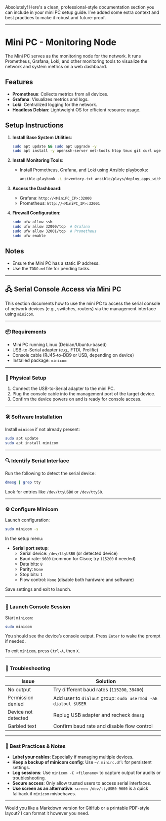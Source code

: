 Absolutely! Here's a clean, professional-style documentation section you can include in your mini PC setup guide. I’ve added some extra context and best practices to make it robust and future-proof.

---

# Mini PC - Monitoring Node

The Mini PC serves as the monitoring node for the network. It runs Prometheus, Grafana, Loki, and other monitoring tools to visualize the network and system metrics on a web dashboard.

## Features
- **Prometheus**: Collects metrics from all devices.
- **Grafana**: Visualizes metrics and logs.
- **Loki**: Centralized logging for the network.
- **Headless Debian**: Lightweight OS for efficient resource usage.

## Setup Instructions
1. **Install Base System Utilities**:
   ```bash
   sudo apt update && sudo apt upgrade -y
   sudo apt install -y openssh-server net-tools htop tmux git curl wget ufw fail2ban
   ```

2. **Install Monitoring Tools**:
   - Install Prometheus, Grafana, and Loki using Ansible playbooks:
     ```bash
     ansible-playbook -i inventory.txt ansible/plays/deploy_apps_with_helm.yaml
     ```

3. **Access the Dashboard**:
   - Grafana: `http://<MiniPC_IP>:32000`
   - Prometheus: `http://<MiniPC_IP>:32001`

4. **Firewall Configuration**:
   ```bash
   sudo ufw allow ssh
   sudo ufw allow 32000/tcp  # Grafana
   sudo ufw allow 32001/tcp  # Prometheus
   sudo ufw enable
   ```

## Notes
- Ensure the Mini PC has a static IP address.
- Use the `TODO.md` file for pending tasks.

---

## 🖧 Serial Console Access via Mini PC

This section documents how to use the mini PC to access the serial console of network devices (e.g., switches, routers) via the management interface using `minicom`.

---

### 📦 Requirements

- Mini PC running Linux (Debian/Ubuntu-based)
- USB-to-Serial adapter (e.g., FTDI, Prolific)
- Console cable (RJ45-to-DB9 or USB, depending on device)
- Installed package: `minicom`

---

### 🔌 Physical Setup

1. Connect the USB-to-Serial adapter to the mini PC.
2. Plug the console cable into the management port of the target device.
3. Confirm the device powers on and is ready for console access.

---

### 🛠️ Software Installation

Install `minicom` if not already present:
```bash
sudo apt update
sudo apt install minicom
```

---

### 🔍 Identify Serial Interface

Run the following to detect the serial device:
```bash
dmesg | grep tty
```

Look for entries like `/dev/ttyUSB0` or `/dev/ttyS0`.

---

### ⚙️ Configure Minicom

Launch configuration:
```bash
sudo minicom -s
```

In the setup menu:

- **Serial port setup**:
  - Serial device: `/dev/ttyUSB0` (or detected device)
  - Baud rate: `9600` (common for Cisco; try `115200` if needed)
  - Data bits: `8`
  - Parity: `None`
  - Stop bits: `1`
  - Flow control: `None` (disable both hardware and software)

Save settings and exit to launch.

---

### 🚀 Launch Console Session

Start `minicom`:
```bash
sudo minicom
```

You should see the device’s console output. Press `Enter` to wake the prompt if needed.

To exit `minicom`, press `Ctrl-A`, then `X`.

---

### 🧪 Troubleshooting

| Issue | Solution |
|-------|----------|
| No output | Try different baud rates (`115200`, `38400`) |
| Permission denied | Add user to `dialout` group: `sudo usermod -aG dialout $USER` |
| Device not detected | Replug USB adapter and recheck `dmesg` |
| Garbled text | Confirm baud rate and disable flow control |

---

### 🧾 Best Practices & Notes

- **Label your cables**: Especially if managing multiple devices.
- **Keep a backup of minicom config**: Use `~/.minirc.dfl` for persistent settings.
- **Log sessions**: Use `minicom -C <filename>` to capture output for audits or troubleshooting.
- **Secure access**: Only allow trusted users to access serial interfaces.
- **Use screen as an alternative**: `screen /dev/ttyUSB0 9600` is a quick fallback if `minicom` misbehaves.

---

Would you like a Markdown version for GitHub or a printable PDF-style layout? I can format it however you need.
